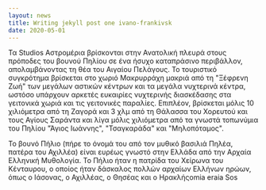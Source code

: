 ```yaml
---
layout: news
title: Writing jekyll post one ivano-frankivsk
date: 2020-05-01
---
```


Τα Studios Αστρομέρια βρίσκoνται στην Ανατολική πλευρά στους πρόποδες του βουνού Πηλίου σε ένα ήσυχο καταπράσινο περιβάλλον, απολαμβάνοντας τη θέα του Αιγαίου Πελάγους. Το τουριστικό συγκρότημα βρίσκεται στο χωριό Μακρυρράχη μακριά από τη "Ξέφρενη Ζωή" των μεγάλων αστικών κέντρων και τα μεγάλα νυχτερινά κέντρα, ωστόσο υπάρχουν αρκετές ευκαιρίες νυχτερινής διασκέδασης στα γειτονικά χωριά και τις γειτονικές παραλίες. Επιπλέον, βρίσκεται μόλις 10 χιλιόμετρα από τη Ζαγορά και 3 χλμ από τη Θάλασσα του Χορευτού και τους Αγίους Σαράντα και λίγα μόλις χιλιόμετρα από τα γνωστά τοπωνύμια του Πηλίου "Άγιος Ιωάννης", "Τσαγκαράδα" και "Μηλοπόταμος".
<!-- more -->
Το βουνό Πήλιο (πήρε το όνομά του από τον μυθικό βασιλιά Πηλέα, πατέρα του Αχιλλέα) είναι ευρέως γνωστό στην Ελλάδα από την Αρχαία Ελληνική Μυθολογία. Το Πήλιο ήταν η πατρίδα του Χείρωνα του Κένταυρου, ο οποίος ήταν δάσκαλος πολλών αρχαίων Ελλήνων ηρώων, όπως ο Ιάσονας, ο Αχιλλέας, ο Θησέας και ο Ηρακλήςomia eraia Sos
